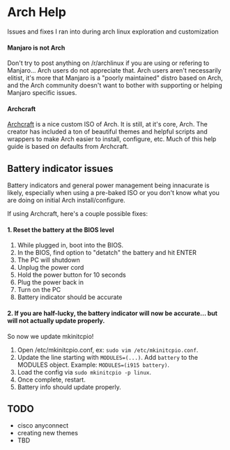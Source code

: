 # Arch Help

Issues and fixes I ran into during arch linux exploration and customization

#### Manjaro is not Arch

Don't try to post anything on /r/archlinux if you are using or refering to Manjaro... Arch users do not appreciate that.
Arch users aren't necessarily elitist, it's more that Manjaro is a "poorly maintained" distro based on Arch,
and the Arch community doesn't want to bother with supporting or helping Manjaro specific issues.

#### Archcraft

[Archcraft](https://archcraft-os.github.io/) is a nice custom ISO of Arch. It is still, at it's core, Arch. 
The creator has included a ton of beautiful themes and helpful scripts and wrappers to make Arch easier to install,
configure, etc. Much of this help guide is based on defaults from Archcraft.

## Battery indicator issues

Battery indicators and general power management being innacurate is likely, especially when using a pre-baked ISO
or you don't know what you are doing on initial Arch install/configure.

If using Archcraft, here's a couple possible fixes:

#### 1. Reset the battery at the BIOS level
  
1. While plugged in, boot into the BIOS.
1. In the BIOS, find option to "detatch" the battery and hit ENTER
1. The PC will shutdown
1. Unplug the power cord
1. Hold the power button for 10 seconds
1. Plug the power back in
1. Turn on the PC
1. Battery indicator should be accurate

#### 2. If you are half-lucky, the battery indicator will now be accurate... but will not actually update properly. 
So now we update mkinitcpio!
  
1. Open /etc/mkinitcpio.conf, ex: `sudo vim /etc/mkinitcpio.conf`.
1. Update the line starting with `MODULES=(...)`. Add `battery` to the MODULES object. Example: `MODULES=(i915 battery)`.
1. Load the config via `sudo mkinitcpio -p linux`.
1. Once complete, restart.
1. Battery info should update properly.

## TODO

- cisco anyconnect
- creating new themes
- TBD
